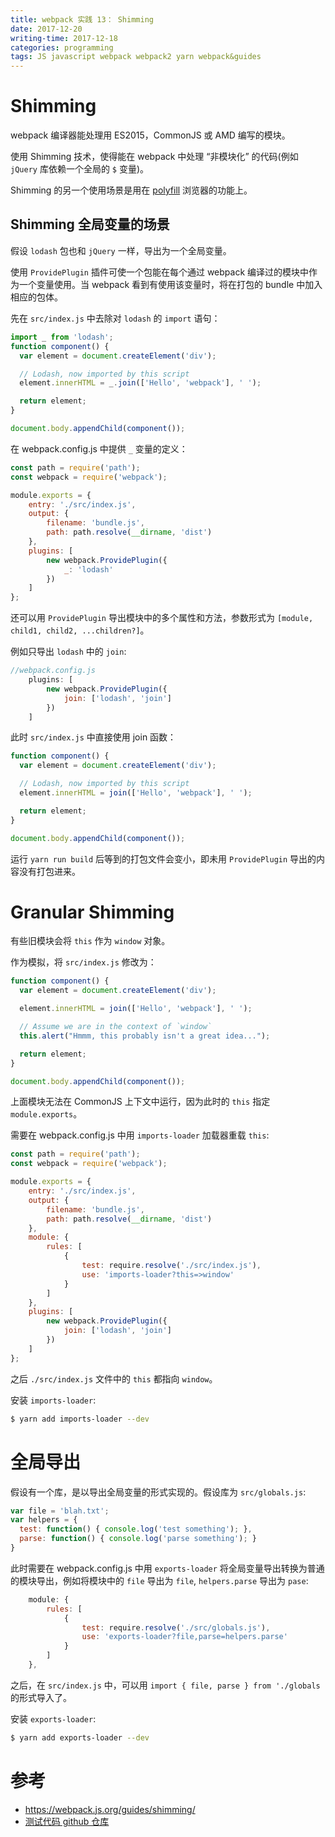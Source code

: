```yaml
---
title: webpack 实践 13： Shimming
date: 2017-12-20
writing-time: 2017-12-18
categories: programming
tags: JS javascript webpack webpack2 yarn webpack&guides
---
```


# Shimming

webpack 编译器能处理用 ES2015，CommonJS 或 AMD 编写的模块。

使用 Shimming 技术，使得能在 webpack 中处理 “非模块化” 的代码(例如 `jQuery` 库依赖一个全局的 `$` 变量)。

Shimming 的另一个使用场景是用在 [polyfill](https://en.wikipedia.org/wiki/Polyfill) 浏览器的功能上。


## Shimming 全局变量的场景

假设 `lodash` 包也和 `jQuery` 一样，导出为一个全局变量。

使用 `ProvidePlugin` 插件可使一个包能在每个通过 webpack 编译过的模块中作为一个变量使用。当 webpack 看到有使用该变量时，将在打包的 bundle 中加入相应的包体。

先在 `src/index.js` 中去除对 `lodash` 的 `import` 语句：

```javascript
import _ from 'lodash';
function component() {
  var element = document.createElement('div');

  // Lodash, now imported by this script
  element.innerHTML = _.join(['Hello', 'webpack'], ' ');

  return element;
}

document.body.appendChild(component());
```

在 webpack.config.js 中提供 `_` 变量的定义：

```javascript
const path = require('path');
const webpack = require('webpack');

module.exports = {
    entry: './src/index.js',
    output: {
        filename: 'bundle.js',
        path: path.resolve(__dirname, 'dist')
    },
    plugins: [
        new webpack.ProvidePlugin({
            _: 'lodash'
        })
    ]
};
```

还可以用 `ProvidePlugin` 导出模块中的多个属性和方法，参数形式为 `[module, child1, child2, ...children?]`。

例如只导出 `lodash` 中的 `join`:

```javascript
//webpack.config.js
    plugins: [
        new webpack.ProvidePlugin({
            join: ['lodash', 'join']
        })
    ]
```


此时 `src/index.js` 中直接使用 join 函数：

```javascript
function component() {
  var element = document.createElement('div');

  // Lodash, now imported by this script
  element.innerHTML = join(['Hello', 'webpack'], ' ');

  return element;
}

document.body.appendChild(component());
```

运行 `yarn run build` 后等到的打包文件会变小，即未用 `ProvidePlugin` 导出的内容没有打包进来。


# Granular Shimming

有些旧模块会将 `this` 作为 `window` 对象。

作为模拟，将 `src/index.js` 修改为：

```javascript
function component() {
  var element = document.createElement('div');

  element.innerHTML = join(['Hello', 'webpack'], ' ');

  // Assume we are in the context of `window`
  this.alert("Hmmm, this probably isn't a great idea...");

  return element;
}

document.body.appendChild(component());
```

上面模块无法在 CommonJS 上下文中运行，因为此时的 `this` 指定 `module.exports`。

需要在 webpack.config.js 中用 `imports-loader` 加载器重载 `this`:

```javascript
const path = require('path');
const webpack = require('webpack');

module.exports = {
    entry: './src/index.js',
    output: {
        filename: 'bundle.js',
        path: path.resolve(__dirname, 'dist')
    },
    module: {
        rules: [
            {
                test: require.resolve('./src/index.js'),
                use: 'imports-loader?this=>window'
            }
        ]
    },
    plugins: [
        new webpack.ProvidePlugin({
            join: ['lodash', 'join']
        })
    ]
};
```

之后 `./src/index.js` 文件中的 `this` 都指向 `window`。

安装 `imports-loader`:

```bash
$ yarn add imports-loader --dev
```

# 全局导出

假设有一个库，是以导出全局变量的形式实现的。假设库为 `src/globals.js`:

```javascript
var file = 'blah.txt';
var helpers = {
  test: function() { console.log('test something'); },
  parse: function() { console.log('parse something'); }
}
```

此时需要在 webpack.config.js 中用 `exports-loader` 将全局变量导出转换为普通的模块导出，例如将模块中的 `file` 导出为 `file`, `helpers.parse` 导出为 `pase`:

```javascript
    module: {
        rules: [
            {
                test: require.resolve('./src/globals.js'),
                use: 'exports-loader?file,parse=helpers.parse'
            }
        ]
    },
```

之后，在 `src/index.js` 中，可以用 `import { file, parse } from './globals` 的形式导入了。

安装 `exports-loader`:

```bash
$ yarn add exports-loader --dev
```

# 参考

+ https://webpack.js.org/guides/shimming/
+ [测试代码 github 仓库](https://github.com/haiiiiiyun/webpack-practice)
